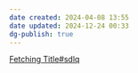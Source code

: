 ```yaml
---
date created: 2024-04-08 13:55
date updated: 2024-12-24 00:33
dg-publish: true
---
```


[Fetching Title#sdlq](https://developer.android.com/google/play/expansion-files?hl=zh-cn)
